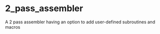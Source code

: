 2_pass_assembler
================

A 2 pass assembler having an option to add user-defined subroutines and macros
